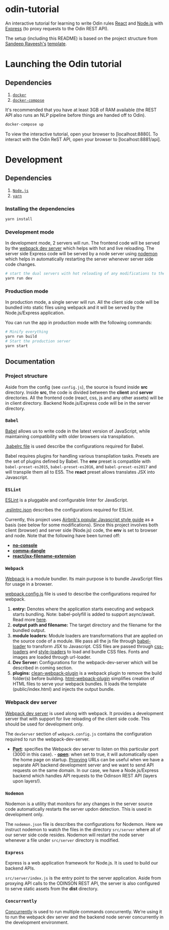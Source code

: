 # odin-tutorial

An interactive tutorial for learning to write Odin rules [React](https://reactjs.org/) and [Node.js](https://nodejs.org/en/) with [Express](https://expressjs.com/) (to proxy requests to the Odin REST API).  

The setup (including this README) is based on the project structure from [Sandeep Raveesh's](https://github.com/crsandeep) [template](https://github.com/crsandeep/simple-react-full-stack).


# Launching the Odin tutorial


## Dependencies
1. [`docker`](https://docs.docker.com/install/)
2. [`docker-compose`](https://docs.docker.com/compose/)


It's recommended that you have at least 3GB of RAM available (the REST API also runs an NLP pipeline before things are handed off to Odin).

```bash
docker-compose up
```

To view the interactive tutorial, open your browser to [localhost:8880].
To interact with the Odin ReST API, open your browser to [localhost:8881/api].

# Development

## Dependencies
1. [`Node.js`](https://nodejs.org/en/)
2. [`yarn`](https://yarnpkg.com/)
 
### Installing the dependencies
```bash
yarn install
```
### Development mode

In development mode, 2 servers will run. The frontend code will be served by the [webpack dev server](https://webpack.js.org/configuration/dev-server/) which helps with hot and live reloading. The server side Express code will be served by a node server using [nodemon](https://nodemon.io/) which helps in automatically restarting the server whenever server side code changes.

```bash
# start the dual servers with hot reloading of any modifications to the source
yarn run dev
```

### Production mode

In production mode, a single server will run. All the client side code will be bundled into static files using webpack and it will be served by the Node.js/Express application.

You can run the app in production mode with the following commands:

```bash
# Minify everything
yarn run build
# Start the production server
yarn start
```

## Documentation

### Project structure

Aside from the config (see `config.js`), the source is found inside **src** directory. Inside **src**, the code is divided between the **client** and **server** directories. All the frontend code (react, css, js and any other assets) will be in client directory. Backend Node.js/Express code will be in the server directory.

### `Babel`

[Babel](https://babeljs.io/) allows us to write code in the latest version of JavaScript, while maintaining compatibility with older browsers via transpilation.

[.babelrc file](https://babeljs.io/docs/usage/babelrc/) is used describe the configurations required for Babel.

Babel requires plugins for handling various transpilation tasks. Presets are the set of plugins defined by Babel. The **env** preset is compatible with `babel-preset-es2015`, `babel-preset-es2016`, and `babel-preset-es2017` and will transpile them all to ES5. The **react** preset allows translates JSX into Javascript.

### `ESLint`

[ESLint](https://eslint.org/) is a pluggable and configurable linter for JavaScript.

[.eslintrc.json](<(https://eslint.org/docs/user-guide/configuring)>) describes the configurations required for ESLint.

Currently, this project uses [Airbnb's popular Javascript style guide](https://github.com/airbnb/javascript) as a basis (see below for some modifications). Since this project involves both client (browser) and server side (Node.js) code, the **env** is set to browser and node. Note that the following have been turned off:
- [**no-console**](https://eslint.org/docs/rules/no-console)
- [**comma-dangle**](https://eslint.org/docs/rules/comma-dangle)
- [**react/jsx-filename-extension**](https://github.com/yannickcr/eslint-plugin-react/blob/master/docs/rules/jsx-filename-extension.md)

### `Webpack`

[Webpack](https://webpack.js.org/) is a module bundler. Its main purpose is to bundle JavaScript files for usage in a browser.

[webpack.config.js](https://webpack.js.org/configuration/) file is used to describe the configurations required for webpack.

  1.  **entry:** Denotes where the application starts executing and webpack starts bundling.
    Note: babel-polyfill is added to support async/await. Read more [here](https://babeljs.io/docs/en/babel-polyfill#usage-in-node-browserify-webpack).
2.  **output path and filename:** The target directory and the filename for the bundled output.
3.  **module loaders:** Module loaders are transformations that are applied on the source code of a module. We pass all the js file through [babel-loader](https://github.com/babel/babel-loader) to transform JSX to Javascript. CSS files are passed through [css-loaders](https://github.com/webpack-contrib/css-loader) and [style-loaders](https://github.com/webpack-contrib/style-loader) to load and bundle CSS files. Fonts and images are loaded through url-loader.
4.  **Dev Server:** Configurations for the webpack-dev-server which will be described in coming section.
5.  **plugins:** [clean-webpack-plugin](https://github.com/johnagan/clean-webpack-plugin) is a webpack plugin to remove the build folder(s) before building. [html-webpack-plugin](https://github.com/jantimon/html-webpack-plugin) simplifies creation of HTML files to serve your webpack bundles. It loads the template (public/index.html) and injects the output bundle.

### Webpack dev server

[Webpack dev server](https://webpack.js.org/configuration/dev-server/) is used along with webpack. It provides a development server that with support for live reloading of the client side code. This should be used for development only.

The `devServer` section of `webpack.config.js` contains the configuration required to run the webpack-dev-server.

- [**Port**](https://webpack.js.org/configuration/dev-server/#devserver-port): specifies the Webpack dev server to listen on this particular port (3000 in this case).  - [**open**](https://webpack.js.org/configuration/dev-server/#devserver-open): when set to true, it will automatically open the home page on startup. [Proxying](https://webpack.js.org/configuration/dev-server/#devserver-proxy) URLs can be useful when we have a separate API backend development server and we want to send API requests on the same domain. In our case, we have a Node.js/Express backend which handles API requests to the Odinson REST API (layers upon layers!).

### `Nodemon`

Nodemon is a utility that monitors for any changes in the server source code automatically restarts the server updon detection. This is used in development only.

The `nodemon.json` file is describes the configurations for Nodemon. Here we instruct nodemon to watch the files in the directory `src/server` where all of our server side code resides. Nodemon will restart the node server whenever a file under `src/server` directory is modified.

### `Express`

Express is a web application framework for Node.js. It is used to build our backend APIs.

`src/server/index.js` is the entry point to the server application.  Aside from proxying API calls to the ODINSON REST API, the server is also configured to serve static assets from the **dist** directory.

### `Concurrently`

[Concurrently](https://github.com/kimmobrunfeldt/concurrently) is used to run multiple commands concurrently. We're using it to run the webpack dev server and the backend node server concurrently in the development environment.
